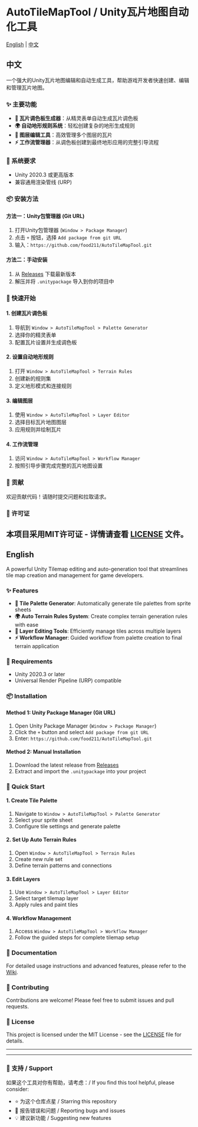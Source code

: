 # AutoTileMapTool / Unity瓦片地图自动化工具

[English](#english) | [中文](#中文)


## 中文

一个强大的Unity瓦片地图编辑和自动生成工具，帮助游戏开发者快速创建、编辑和管理瓦片地图。

### ✨ 主要功能

- **🎨 瓦片调色板生成器**：从精灵表单自动生成瓦片调色板
- **🌍 自动地形规则系统**：轻松创建复杂的地形生成规则
- **📝 图层编辑工具**：高效管理多个图层的瓦片
- **⚡ 工作流管理器**：从调色板创建到最终地形应用的完整引导流程

### 🔧 系统要求

- Unity 2020.3 或更高版本
- 兼容通用渲染管线 (URP)

### 📦 安装方法

#### 方法一：Unity包管理器 (Git URL)
1. 打开Unity包管理器 (`Window > Package Manager`)
2. 点击 `+` 按钮，选择 `Add package from git URL`
3. 输入：`https://github.com/food211/AutoTileMapTool.git`

#### 方法二：手动安装
1. 从 [Releases](https://github.com/food211/AutoTileMapTool/releases) 下载最新版本
2. 解压并将 `.unitypackage` 导入到你的项目中

### 🚀 快速开始

#### 1. 创建瓦片调色板
1. 导航到 `Window > AutoTileMapTool > Palette Generator`
2. 选择你的精灵表单
3. 配置瓦片设置并生成调色板

#### 2. 设置自动地形规则
1. 打开 `Window > AutoTileMapTool > Terrain Rules`
2. 创建新的规则集
3. 定义地形模式和连接规则

#### 3. 编辑图层
1. 使用 `Window > AutoTileMapTool > Layer Editor`
2. 选择目标瓦片地图图层
3. 应用规则并绘制瓦片

#### 4. 工作流管理
1. 访问 `Window > AutoTileMapTool > Workflow Manager`
2. 按照引导步骤完成完整的瓦片地图设置

### 🤝 贡献

欢迎贡献代码！请随时提交问题和拉取请求。

### 📄 许可证

本项目采用MIT许可证 - 详情请查看 [LICENSE](LICENSE) 文件。
---

## English

A powerful Unity Tilemap editing and auto-generation tool that streamlines tile map creation and management for game developers.

### ✨ Features

- **🎨 Tile Palette Generator**: Automatically generate tile palettes from sprite sheets
- **🌍 Auto Terrain Rules System**: Create complex terrain generation rules with ease
- **📝 Layer Editing Tools**: Efficiently manage tiles across multiple layers
- **⚡ Workflow Manager**: Guided workflow from palette creation to final terrain application

### 🔧 Requirements

- Unity 2020.3 or later
- Universal Render Pipeline (URP) compatible

### 📦 Installation

#### Method 1: Unity Package Manager (Git URL)
1. Open Unity Package Manager (`Window > Package Manager`)
2. Click the `+` button and select `Add package from git URL`
3. Enter: `https://github.com/food211/AutoTileMapTool.git`

#### Method 2: Manual Installation
1. Download the latest release from [Releases](https://github.com/food211/AutoTileMapTool/releases)
2. Extract and import the `.unitypackage` into your project

### 🚀 Quick Start

#### 1. Create Tile Palette
1. Navigate to `Window > AutoTileMapTool > Palette Generator`
2. Select your sprite sheet
3. Configure tile settings and generate palette

#### 2. Set Up Auto Terrain Rules
1. Open `Window > AutoTileMapTool > Terrain Rules`
2. Create new rule set
3. Define terrain patterns and connections

#### 3. Edit Layers
1. Use `Window > AutoTileMapTool > Layer Editor`
2. Select target tilemap layer
3. Apply rules and paint tiles

#### 4. Workflow Management
1. Access `Window > AutoTileMapTool > Workflow Manager`
2. Follow the guided steps for complete tilemap setup

### 📖 Documentation

For detailed usage instructions and advanced features, please refer to the [Wiki](https://github.com/food211/AutoTileMapTool/wiki).

### 🤝 Contributing

Contributions are welcome! Please feel free to submit issues and pull requests.

### 📄 License

This project is licensed under the MIT License - see the [LICENSE](LICENSE) file for details.

---



---

### 🙏 支持 / Support

如果这个工具对你有帮助，请考虑：/ If you find this tool helpful, please consider:
- ⭐ 为这个仓库点星 / Starring this repository
- 🐛 报告错误和问题 / Reporting bugs and issues
- 💡 建议新功能 / Suggesting new features

